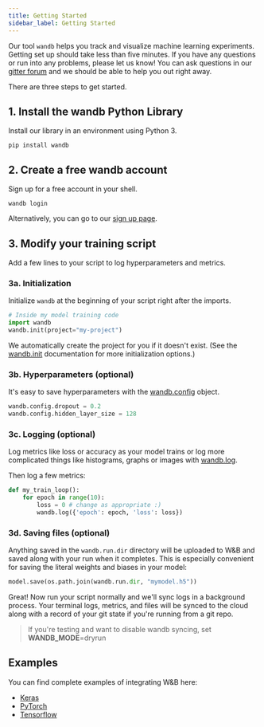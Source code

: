 ```yaml
---
title: Getting Started
sidebar_label: Getting Started
---
```


Our tool `wandb` helps you track and visualize machine learning experiments.  Getting set up should take less than five minutes.  If you have any questions or run into any problems, please let us know!  You can ask questions in our [gitter forum](https://gitter.im/wandb-app/community) and we should be able to help you out right away.

There are three steps to get started.

## 1. Install the wandb Python Library
Install our library in an environment using Python 3.
```shell
pip install wandb
```

## 2. Create a free wandb account

Sign up for a free account in your shell.

```shell
wandb login
```

Alternatively, you can go to our [sign up page](https://app.wandb.ai/login?signup=true).

## 3. Modify your training script
Add a few lines to your script to log hyperparameters and metrics.

### 3a. Initialization
Initialize `wandb` at the beginning of your script right after the imports.
```python
# Inside my model training code
import wandb
wandb.init(project="my-project")
```
We automatically create the project for you if it doesn't exist. (See the [wandb.init](wandb/init) documentation for more initialization options.)

### 3b. Hyperparameters (optional)

It's easy to save hyperparameters with the [wandb.config](wandb/config) object.

```python
wandb.config.dropout = 0.2
wandb.config.hidden_layer_size = 128
```

### 3c. Logging (optional)

Log metrics like loss or accuracy as your model trains or log more complicated things like histograms,  graphs or images with [wandb.log](wandb/log).

Then log a few metrics:
```python
def my_train_loop():
    for epoch in range(10):
        loss = 0 # change as appropriate :)
        wandb.log({'epoch': epoch, 'loss': loss})
```

### 3d. Saving files (optional)

Anything saved in the `wandb.run.dir` directory will be uploaded to W&B and saved along with your run when it completes. This is especially convenient for saving the literal weights and biases in your model:
```python
model.save(os.path.join(wandb.run.dir, "mymodel.h5"))
```

Great! Now run your script normally and we'll sync logs in a background process. Your terminal logs, metrics, and files will be synced to the cloud along with a record of your git state if you're running from a git repo.

> If you're testing and want to disable wandb syncing, set **WANDB_MODE**=dryrun

## Examples

You can find complete examples of integrating W&B here:

- [Keras](frameworks/keras-example)
- [PyTorch](frameworks/pytorch-example)
- [Tensorflow](frameworks/tensorflow-example)
